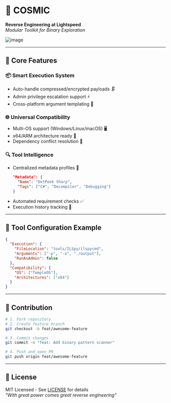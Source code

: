 # 🔧 COSMIC 

**Reverse Engineering at Lightspeed**  
*Modular Toolkit for Binary Exploration*

![image](https://github.com/user-attachments/assets/dc535e8c-0799-4a32-aef5-ffec76719a0f)


---

## 🚀 Core Features

### 📦 **Smart Execution System**
- Auto-handle compressed/encrypted payloads 🗜️
- Admin privilege escalation support ⚡
- Cross-platform argument templating 📝

### 🌐 **Universal Compatibility**
- Multi-OS support (Windows/Linux/macOS) 🖥️
- x64/ARM architecture ready 🔧
- Dependency conflict resolution 🧩

### 🔍 **Tool Intelligence**
- Centralized metadata profiles 📄
  ```json
  "Metadata": {
    "Name": "DotPeek Sharp",
    "Tags": ["C#", "Decompiler", "Debugging"]
  }
  ```
- Automated requirement checks ✅
- Execution history tracking 📆

---

## 🧩 Tool Configuration Example

```json
{
  "Execution": {
    "FileLocation": "tools/ILSpy/ilspycmd",
    "Arguments": ["-p", "-o", "./output"],
    "RunAsAdmin": false
  },
  "Compatibility": {
    "OS": ["TempleOS"],
    "Architectures": ["x64"]
  }
}
```

---

## 🤝 Contribution

```bash
# 1. Fork repository
# 2. Create feature branch
git checkout -b feat/awesome-feature

# 3. Commit changes
git commit -m "feat: Add binary pattern scanner"

# 4. Push and open PR
git push origin feat/awesome-feature
```

---

## 📜 License  
MIT Licensed - See [LICENSE](LICENSE) for details  
*"With great power comes great reverse engineering"*
